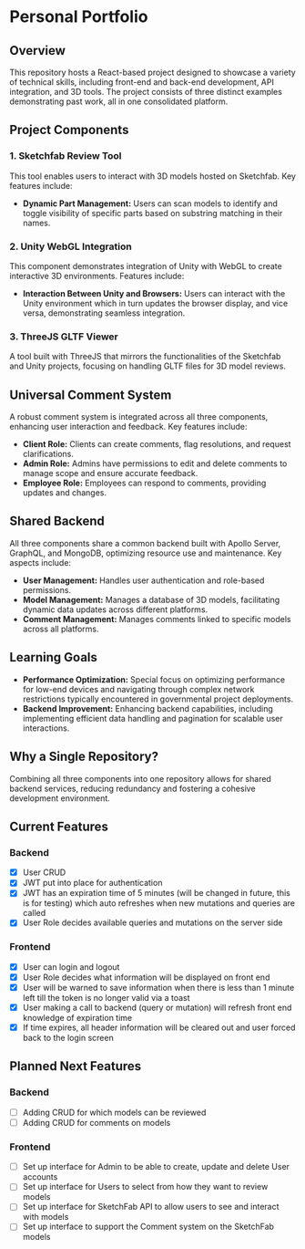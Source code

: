 # Personal Portfolio

## Overview
This repository hosts a React-based project designed to showcase a variety of technical skills, including front-end and back-end development, API integration, and 3D tools. The project consists of three distinct examples demonstrating past work, all in one consolidated platform.

## Project Components

### 1. Sketchfab Review Tool
This tool enables users to interact with 3D models hosted on Sketchfab. Key features include:
- **Dynamic Part Management:** Users can scan models to identify and toggle visibility of specific parts based on substring matching in their names.

### 2. Unity WebGL Integration
This component demonstrates integration of Unity with WebGL to create interactive 3D environments. Features include:
- **Interaction Between Unity and Browsers:** Users can interact with the Unity environment which in turn updates the browser display, and vice versa, demonstrating seamless integration.

### 3. ThreeJS GLTF Viewer
A tool built with ThreeJS that mirrors the functionalities of the Sketchfab and Unity projects, focusing on handling GLTF files for 3D model reviews.

## Universal Comment System
A robust comment system is integrated across all three components, enhancing user interaction and feedback. Key features include:
- **Client Role:** Clients can create comments, flag resolutions, and request clarifications.
- **Admin Role:** Admins have permissions to edit and delete comments to manage scope and ensure accurate feedback.
- **Employee Role:** Employees can respond to comments, providing updates and changes.

## Shared Backend
All three components share a common backend built with Apollo Server, GraphQL, and MongoDB, optimizing resource use and maintenance. Key aspects include:
- **User Management:** Handles user authentication and role-based permissions.
- **Model Management:** Manages a database of 3D models, facilitating dynamic data updates across different platforms.
- **Comment Management:** Manages comments linked to specific models across all platforms.

## Learning Goals
- **Performance Optimization:** Special focus on optimizing performance for low-end devices and navigating through complex network restrictions typically encountered in governmental project deployments.
- **Backend Improvement:** Enhancing backend capabilities, including implementing efficient data handling and pagination for scalable user interactions.

## Why a Single Repository?
Combining all three components into one repository allows for shared backend services, reducing redundancy and fostering a cohesive development environment.

## Current Features
### Backend
- [x] User CRUD
- [x] JWT put into place for authentication
- [x] JWT has an expiration time of 5 minutes (will be changed in future, this is for testing) which auto refreshes when new mutations and queries are called
- [x] User Role decides available queries and mutations on the server side

### Frontend
- [x] User can login and logout
- [x] User Role decides what information will be displayed on front end
- [x] User will be warned to save information when there is less than 1 minute left till the token is no longer valid via a toast
- [x] User making a call to backend (query or mutation) will refresh front end knowledge of expiration time
- [x] If time expires, all header information will be cleared out and user forced back to the login screen

## Planned Next Features
### Backend
- [ ] Adding CRUD for which models can be reviewed
- [ ] Adding CRUD for comments on models

### Frontend
- [ ] Set up interface for Admin to be able to create, update and delete User accounts
- [ ] Set up interface for Users to select from how they want to review models
- [ ] Set up interface for SketchFab API to allow users to see and interact with models
- [ ] Set up interface to support the Comment system on the SketchFab models